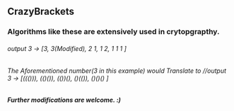 ## CrazyBrackets
### Algorithms like these are extensively used in crytopgrapthy.
###### output 3 -> [3, 3(Modified), 2 1, 1 2, 1 1 1 ]
###### The Aforementioned number(3 in this example) would Translate to //output 3 -> [((())), (()()), (())(), ()(()), ()()() ]
##### Further modifications are welcome. :) 
